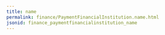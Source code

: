 ```yaml
---
title: name
permalink: finance/PaymentFinancialInstitution.name.html
jsonid: finance_paymentfinancialinstitution_name
---
```

